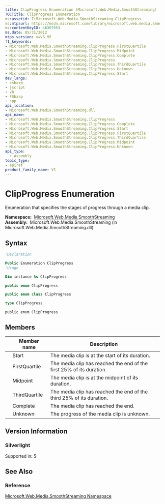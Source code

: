 ```yaml
---
title: ClipProgress Enumeration (Microsoft.Web.Media.SmoothStreaming)
TOCTitle: ClipProgress Enumeration
ms:assetid: T:Microsoft.Web.Media.SmoothStreaming.ClipProgress
ms:mtpsurl: https://msdn.microsoft.com/library/microsoft.web.media.smoothstreaming.clipprogress(v=VS.95)
ms:contentKeyID: 46307953
ms.date: 05/31/2012
mtps_version: v=VS.95
f1_keywords:
- Microsoft.Web.Media.SmoothStreaming.ClipProgress.FirstQuartile
- Microsoft.Web.Media.SmoothStreaming.ClipProgress.Midpoint
- Microsoft.Web.Media.SmoothStreaming.ClipProgress.Complete
- Microsoft.Web.Media.SmoothStreaming.ClipProgress
- Microsoft.Web.Media.SmoothStreaming.ClipProgress.ThirdQuartile
- Microsoft.Web.Media.SmoothStreaming.ClipProgress.Unknown
- Microsoft.Web.Media.SmoothStreaming.ClipProgress.Start
dev_langs:
- csharp
- jscript
- vb
- FSharp
- cpp
api_location:
- Microsoft.Web.Media.SmoothStreaming.dll
api_name:
- Microsoft.Web.Media.SmoothStreaming.ClipProgress
- Microsoft.Web.Media.SmoothStreaming.ClipProgress.Complete
- Microsoft.Web.Media.SmoothStreaming.ClipProgress.Start
- Microsoft.Web.Media.SmoothStreaming.ClipProgress.FirstQuartile
- Microsoft.Web.Media.SmoothStreaming.ClipProgress.ThirdQuartile
- Microsoft.Web.Media.SmoothStreaming.ClipProgress.Midpoint
- Microsoft.Web.Media.SmoothStreaming.ClipProgress.Unknown
api_type:
  - Assembly
topic_type:
- apiref
product_family_name: VS
---
```


# ClipProgress Enumeration

Enumeration that specifies the stages of progress through a media clip.

**Namespace:**  [Microsoft.Web.Media.SmoothStreaming](microsoft-web-media-smoothstreaming-namespace_1.md)  
**Assembly:**  Microsoft.Web.Media.SmoothStreaming (in Microsoft.Web.Media.SmoothStreaming.dll)

## Syntax

```vb
'Declaration

Public Enumeration ClipProgress
'Usage

Dim instance As ClipProgress
```

```csharp
public enum ClipProgress
```

```cpp
public enum class ClipProgress
```

``` fsharp
type ClipProgress
```

```jscript
public enum ClipProgress
```

## Members

||Member name|Description|
|--- |--- |--- |
||Start|The media clip is at the start of its duration.|
||FirstQuartile|The media clip has reached the end of the first 25% of its duration.|
||Midpoint|The media clip is at the midpoint of its duration.|
||ThirdQuartile|The media clip has reached the end of the third 25% of its duration.|
||Complete|The media clip has reached the end.|
||Unknown|The progress of the media clip is unknown.|

## Version Information

### Silverlight

Supported in: 5  

## See Also

### Reference

[Microsoft.Web.Media.SmoothStreaming Namespace](microsoft-web-media-smoothstreaming-namespace_1.md)
